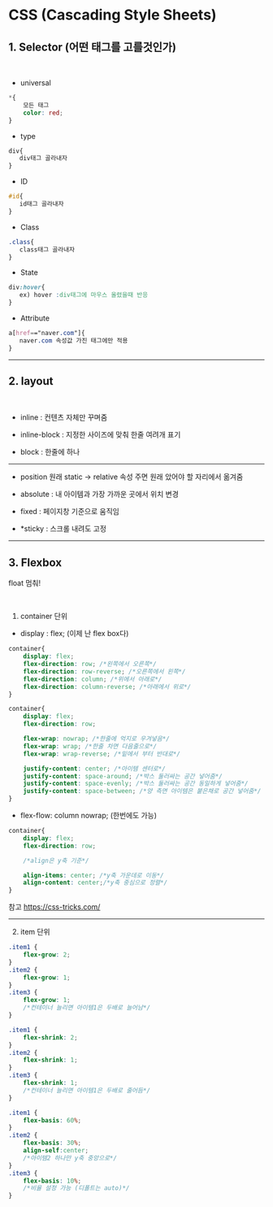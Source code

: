 # CSS (Cascading Style Sheets)

## 1. Selector (어떤 태그를 고를것인가)
<br>

* universal
```css
*{
    모든 태그
    color: red;
}
```
* type
 ```css
div{
    div태그 골라내자
}
```
* ID
 ```css
#id{
    id태그 골라내자
}
```
* Class
 ```css
.class{
    class태그 골라내자
}
```
* State
 ```css
div:hover{
    ex) hover :div태그에 마우스 올렸을때 반응  
}
```
* Attribute
 ```css
a[href=="naver.com"]{
    naver.com 속성값 가진 태그에만 적용
}
```
***

## 2. layout
<br>

* inline : 컨텐츠 자체만 꾸며줌

* inline-block : 지정한 사이즈에 맞춰 한줄 여려개 표기

* block : 한줄에 하나
***
* position 원래 static -> relative 속성 주면 원래 았어야 할 자리에서 옮겨줌

* absolute : 내 아이템과 가장 가까운 곳에서 위치 변경

* fixed : 페이지창 기준으로 움직임

* *sticky : 스크롤 내려도 고정

***

## 3. Flexbox
float 멈춰!

<br>

1. container 단위
* display : flex; (이제 난 flex box다)
```css
container{
    display: flex;
    flex-direction: row; /*왼쪽에서 오른쪽*/
    flex-direction: row-reverse; /*오른쪽에서 왼쪽*/
    flex-direction: column; /*위에서 아래로*/
    flex-direction: column-reverse; /*아래에서 위로*/
}
```
```css
container{
    display: flex;
    flex-direction: row;

    flex-wrap: nowrap; /*한줄에 억지로 우겨넣음*/
    flex-wrap: wrap; /*한줄 차면 다음줄으로*/
    flex-wrap: wrap-reverse; /*밑에서 부터 반대로*/

    justify-content: center; /*아이템 센터로*/
    justify-content: space-around; /*박스 둘러싸는 공간 넣어줌*/
    justify-content: space-evenly; /*박스 둘러싸는 공간 동일하게 넣어줌*/
    justify-content: space-between; /*양 측면 아이템은 붙은채로 공간 넣어줌*/
}
```
* flex-flow: column nowrap; (한번에도 가능)

```css
container{
    display: flex;
    flex-direction: row;

    /*align은 y축 기준*/

    align-items: center; /*y축 가운데로 이동*/
    align-content: center;/*y축 중심으로 정렬*/
}
```
참고 https://css-tricks.com/

***

2. item 단위

```css
.item1 {
    flex-grow: 2; 
}
.item2 {
    flex-grow: 1; 
}
.item3 {
    flex-grow: 1;
    /*컨테이너 늘리면 아이템1은 두배로 늘어남*/
}
```
```css
.item1 {
    flex-shrink: 2; 
}
.item2 {
    flex-shrink: 1; 
}
.item3 {
    flex-shrink: 1;
    /*컨테이너 늘리면 아이템1은 두배로 줄어듬*/
}
```
```css
.item1 {
    flex-basis: 60%; 
}
.item2 {
    flex-basis: 30%; 
    align-self:center;
    /*아이템2 하나만 y축 중앙으로*/
}
.item3 {
    flex-basis: 10%;
    /*비율 설정 가능 (디폴트는 auto)*/
}
```

